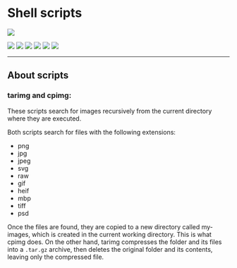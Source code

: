 # Shell scripts

![](https://media.geeksforgeeks.org/wp-content/uploads/cli_example.png)

![](https://img.shields.io/github/stars/pandao/editor.md.svg) ![](https://img.shields.io/github/forks/pandao/editor.md.svg) ![](https://img.shields.io/github/tag/pandao/editor.md.svg) ![](https://img.shields.io/github/release/pandao/editor.md.svg) ![](https://img.shields.io/github/issues/pandao/editor.md.svg) ![](https://img.shields.io/bower/v/editor.md.svg)


------------


## About scripts

### tarimg and cpimg:
These scripts search for images recursively from the current directory where they are executed.

Both scripts search for files with the following extensions:
- png
- jpg
- jpeg
- svg
- raw
- gif
- heif
- mbp
- tiff
- psd

Once the files are found, they are copied to a new directory called my-images, which is created in the current working directory. This is what cpimg does. On the other hand, tarimg compresses the folder and its files into a `.tar.gz` archive, then deletes the original folder and its contents, leaving only the compressed file.

